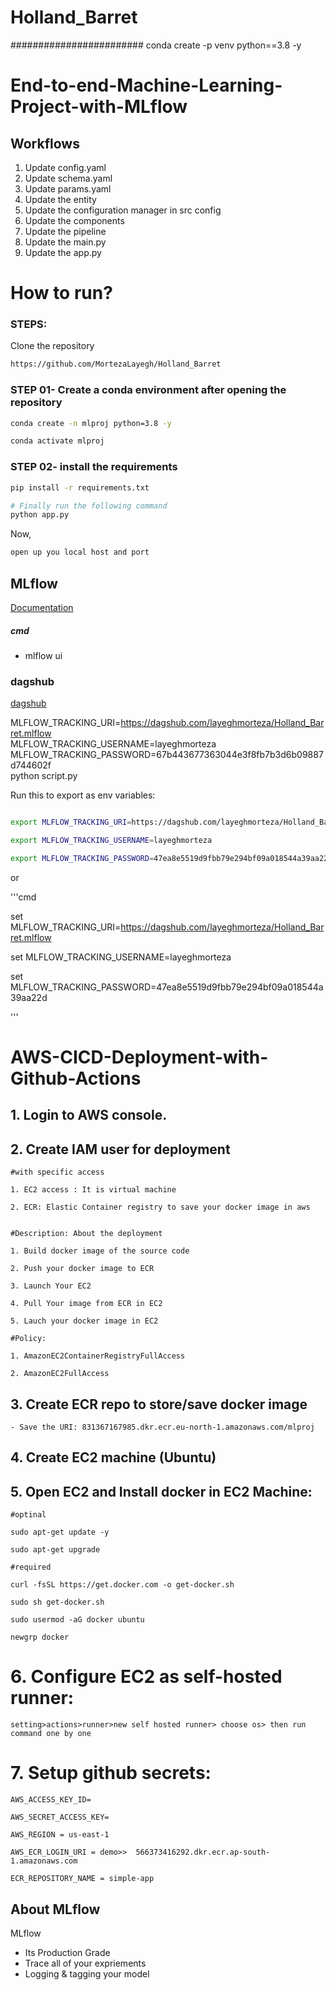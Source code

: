 # Holland_Barret

######################## conda create -p venv python==3.8 -y


# End-to-end-Machine-Learning-Project-with-MLflow


## Workflows

1. Update config.yaml
2. Update schema.yaml
3. Update params.yaml
4. Update the entity
5. Update the configuration manager in src config
6. Update the components
7. Update the pipeline 
8. Update the main.py
9. Update the app.py



# How to run?
### STEPS:

Clone the repository

```bash
https://github.com/MortezaLayegh/Holland_Barret
```
### STEP 01- Create a conda environment after opening the repository

```bash
conda create -n mlproj python=3.8 -y
```

```bash
conda activate mlproj
```


### STEP 02- install the requirements
```bash
pip install -r requirements.txt
```


```bash
# Finally run the following command
python app.py
```

Now,
```bash
open up you local host and port
```



## MLflow

[Documentation](https://mlflow.org/docs/latest/index.html)


##### cmd
- mlflow ui

### dagshub
[dagshub](https://dagshub.com/)

MLFLOW_TRACKING_URI=https://dagshub.com/layeghmorteza/Holland_Barret.mlflow \
MLFLOW_TRACKING_USERNAME=layeghmorteza \
MLFLOW_TRACKING_PASSWORD=67b443677363044e3f8fb7b3d6b09887d744602f \
python script.py

Run this to export as env variables:

```bash

export MLFLOW_TRACKING_URI=https://dagshub.com/layeghmorteza/Holland_Barret.mlflow

export MLFLOW_TRACKING_USERNAME=layeghmorteza 

export MLFLOW_TRACKING_PASSWORD=47ea8e5519d9fbb79e294bf09a018544a39aa22d

```
or 

'''cmd

set MLFLOW_TRACKING_URI=https://dagshub.com/layeghmorteza/Holland_Barret.mlflow

set MLFLOW_TRACKING_USERNAME=layeghmorteza 

set MLFLOW_TRACKING_PASSWORD=47ea8e5519d9fbb79e294bf09a018544a39aa22d

'''



# AWS-CICD-Deployment-with-Github-Actions

## 1. Login to AWS console.

## 2. Create IAM user for deployment

	#with specific access

	1. EC2 access : It is virtual machine

	2. ECR: Elastic Container registry to save your docker image in aws


	#Description: About the deployment

	1. Build docker image of the source code

	2. Push your docker image to ECR

	3. Launch Your EC2 

	4. Pull Your image from ECR in EC2

	5. Lauch your docker image in EC2

	#Policy:

	1. AmazonEC2ContainerRegistryFullAccess

	2. AmazonEC2FullAccess

	
## 3. Create ECR repo to store/save docker image
    - Save the URI: 831367167985.dkr.ecr.eu-north-1.amazonaws.com/mlproj

	
## 4. Create EC2 machine (Ubuntu) 

## 5. Open EC2 and Install docker in EC2 Machine:
	
	
	#optinal

	sudo apt-get update -y

	sudo apt-get upgrade
	
	#required

	curl -fsSL https://get.docker.com -o get-docker.sh

	sudo sh get-docker.sh

	sudo usermod -aG docker ubuntu

	newgrp docker
	
# 6. Configure EC2 as self-hosted runner:
    setting>actions>runner>new self hosted runner> choose os> then run command one by one


# 7. Setup github secrets:

    AWS_ACCESS_KEY_ID=

    AWS_SECRET_ACCESS_KEY=

    AWS_REGION = us-east-1

    AWS_ECR_LOGIN_URI = demo>>  566373416292.dkr.ecr.ap-south-1.amazonaws.com

    ECR_REPOSITORY_NAME = simple-app

####



## About MLflow 
MLflow

 - Its Production Grade
 - Trace all of your expriements
 - Logging & tagging your model


